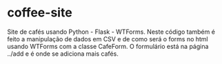 # coffee-site
Site de cafés usando Python - Flask - WTForms. 
Neste código também é feito a manipulação de dados em CSV e de como será o forms no html usando WTForms com a classe CafeForm. O formulário está na página ../add e é onde se adiciona mais cafés.
